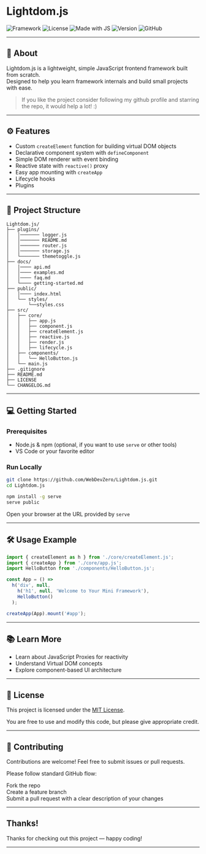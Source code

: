 # Lightdom.js

![Framework](https://img.shields.io/badge/Framework-007ACC?style=flat&logo=code&logoColor=white)
![License](https://img.shields.io/badge/License-MIT-blue.svg)
![Made with JS](https://img.shields.io/badge/made%20with-JavaScript-yellow)
![Version](https://img.shields.io/badge/version-1.1.0-green)
![GitHub](https://img.shields.io/badge/GitHub-181717?style=flat&logo=github&logoColor=white)

---

## 🚀 About

Lightdom.js is a lightweight, simple JavaScript frontend framework built from scratch.  
Designed to help you learn framework internals and build small projects with ease.

> If you like the project consider following my github profile and starring the repo, it would help a lot! :)

---

## ⚙️ Features

- Custom `createElement` function for building virtual DOM objects  
- Declarative component system with `defineComponent`  
- Simple DOM renderer with event binding  
- Reactive state with `reactive()` proxy  
- Easy app mounting with `createApp`
- Lifecycle hooks
- Plugins

---

## 📁 Project Structure

```text
Lightdom.js/
├── plugins/
│   │─────── logger.js
│   │─────── README.md
│   │─────── router.js
│   │─────── storage.js
│   └─────── themetoggle.js
├── docs/
│   │──── api.md
│   │──── examples.md
│   │──── faq.md
│   └──── getting-started.md
├── public/
│   │──── index.html
│   └── styles/
│       └──styles.css
├── src/
│   ├── core/
│   │   ├── app.js
│   │   ├── component.js
│   │   ├── createElement.js
│   │   ├── reactive.js
│   │   ├── render.js
│   │   ├── lifecycle.js
│   ├── components/
│   │   └── HelloButton.js
│   └── main.js
├── .gitignore
├── README.md
├── LICENSE
└── CHANGELOG.md
```

---

## 💻 Getting Started

### Prerequisites

- Node.js & npm (optional, if you want to use `serve` or other tools)  
- VS Code or your favorite editor

### Run Locally

```bash
git clone https://github.com/WebDevZero/Lightdom.js.git
cd Lightdom.js
```

```bash
npm install -g serve
serve public
```

Open your browser at the URL provided by `serve`

---

## 🛠️ Usage Example

```js
import { createElement as h } from './core/createElement.js';
import { createApp } from './core/app.js';
import HelloButton from './components/HelloButton.js';

const App = () =>
  h('div', null,
    h('h1', null, 'Welcome to Your Mini Framework'),
    HelloButton()
  );

createApp(App).mount('#app');
```

---

## 📚 Learn More

- Learn about JavaScript Proxies for reactivity  
- Understand Virtual DOM concepts  
- Explore component-based UI architecture

---

## 📄 License

This project is licensed under the [MIT License](LICENSE).

You are free to use and modify this code, but please give appropriate credit.

---

## 🤝 Contributing

Contributions are welcome! Feel free to submit issues or pull requests.

Please follow standard GitHub flow:

Fork the repo<br>
Create a feature branch<br>
Submit a pull request with a clear description of your changes

---

## Thanks!

Thanks for checking out this project — happy coding!

---

